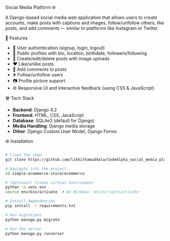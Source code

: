 Social Media Platform 🌐

A Django-based social media web application that allows users to create accounts, make posts with captions and images, follow/unfollow others, like posts, and add comments — similar to platforms like Instagram or Twitter.

🚀 Features

- 🔐 User authentication (signup, login, logout)
- 👤 Public profiles with bio, location, birthdate, followers/following
- 📝 Create/edit/delete posts with image uploads
- ❤️ Like/unlike posts
- 💬 Add comments to posts
- ➕ Follow/unfollow users
- 📷 Profile picture support
- ⚙️ Responsive UI and interactive feedback (using CSS & JavaScript)

🛠️ Tech Stack

- **Backend**: Django 4.2
- **Frontend**: HTML, CSS, JavaScript
- **Database**: SQLite3 (default for Django)
- **Media Handling**: Django media storage
- **Other**: Django Custom User Model, Django Forms


⚙️ Installation

```bash

# Clone the repo
git clone https://github.com/likhithamuddala/CodeAlpha_social_media_platform.git

# Navigate into the project
cd simple-ecommerce-store/ecommerce

# (Optional) Create virtual environment
python -m venv env
source env/bin/activate  # On Windows: env\Scripts\activate

# Install dependencies
pip install -r requirements.txt

# Run migrations
python manage.py migrate

# Run the server
python manage.py runserver


